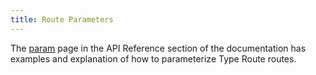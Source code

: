 ```yaml
---
title: Route Parameters
---
```


The [param](../api-reference/parameter-definition/param.md) page in the API Reference section of the documentation has examples and explanation of how to parameterize Type Route routes.